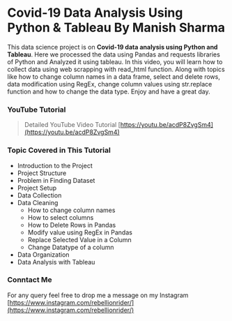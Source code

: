 # Covid-19 Data Analysis Using Python & Tableau By Manish Sharma
This data science project is on **Covid-19 data analysis using Python and Tableau**. 
Here we processed the data using Pandas and requests libraries of Python and Analyzed it using tableau.
In this video, you will learn how to collect data using web scrapping with read_html function. 
Along with topics like how to change column names in a data frame,
select and delete rows, data modification using RegEx, change column values using str.replace function
and how to change the data type. Enjoy and have a great day.

### YouTube Tutorial  
>Detailed YouTube Video Tutorial
[https://youtu.be/acdP8ZvgSm4](https://youtu.be/acdP8ZvgSm4)

### Topic Covered in This Tutorial

- Introduction to the Project
- Project Structure
- Problem in Finding Dataset
- Project Setup
- Data Collection
- Data Cleaning
  - How to change column names
  - How to select columns
  - How to Delete Rows in Pandas
  - Modify value using RegEx in Pandas 
  - Replace Selected Value in a Column
  - Change Datatype of a column
 - Data Organization
 - Data Analysis with Tableau
 
 ### Conntact Me
 For any query feel free to drop me a message on my Instagram [https://www.instagram.com/rebellionrider/](https://www.instagram.com/rebellionrider/)
